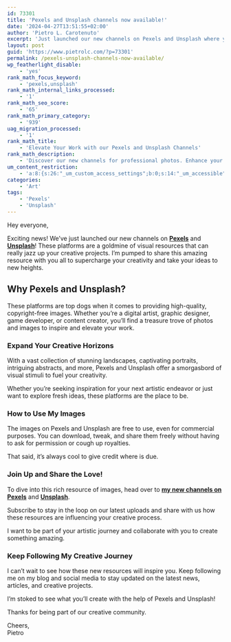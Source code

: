 ```yaml
---
id: 73301
title: 'Pexels and Unsplash channels now available!'
date: '2024-04-27T13:51:55+02:00'
author: 'Pietro L. Carotenuto'
excerpt: 'Just launched our new channels on Pexels and Unsplash where you''ll find photos and images to elevate your work!'
layout: post
guid: 'https://www.pietrolc.com/?p=73301'
permalink: /pexels-unsplash-channels-now-available/
wp_featherlight_disable:
    - 'yes'
rank_math_focus_keyword:
    - 'pexels,unsplash'
rank_math_internal_links_processed:
    - '1'
rank_math_seo_score:
    - '65'
rank_math_primary_category:
    - '939'
uag_migration_processed:
    - '1'
rank_math_title:
    - 'Elevate Your Work with our Pexels and Unsplash Channels'
rank_math_description:
    - 'Discover our new channels for professional photos. Enhance your projects with premium images from Pexels and Unsplash.'
um_content_restriction:
    - 'a:8:{s:26:"_um_custom_access_settings";b:0;s:14:"_um_accessible";i:0;s:28:"_um_access_hide_from_queries";b:0;s:19:"_um_noaccess_action";i:0;s:30:"_um_restrict_by_custom_message";i:0;s:27:"_um_restrict_custom_message";s:0:"";s:19:"_um_access_redirect";i:0;s:23:"_um_access_redirect_url";s:0:"";}'
categories:
    - 'Art'
tags:
    - 'Pexels'
    - 'Unsplash'
---
```


Hey everyone,

Exciting news! We’ve just launched our new channels on **[Pexels](https://www.pexels.com/it-it/@pietrolc/)** and **[Unsplash](https://unsplash.com/it/@pietrolc)**! These platforms are a goldmine of visual resources that can really jazz up your creative projects. I’m pumped to share this amazing resource with you all to supercharge your creativity and take your ideas to new heights.

## **Why Pexels and Unsplash?**

These platforms are top dogs when it comes to providing high-quality, copyright-free images. Whether you’re a digital artist, graphic designer, game developer, or content creator, you’ll find a treasure trove of photos and images to inspire and elevate your work.

### **Expand Your Creative Horizons**

With a vast collection of stunning landscapes, captivating portraits, intriguing abstracts, and more, Pexels and Unsplash offer a smorgasbord of visual stimuli to fuel your creativity.

Whether you’re seeking inspiration for your next artistic endeavor or just want to explore fresh ideas, these platforms are the place to be.

### **How to Use My Images**

The images on Pexels and Unsplash are free to use, even for commercial purposes. You can download, tweak, and share them freely without having to ask for permission or cough up royalties.

That said, it’s always cool to give credit where is due.

### **Join Up and Share the Love!**

To dive into this rich resource of images, head over to **[my new channels on Pexels](https://www.pexels.com/it-it/@pietrolc/)** and **[Unsplash](https://unsplash.com/it/@pietrolc)**.

Subscribe to stay in the loop on our latest uploads and share with us how these resources are influencing your creative process.

I want to be part of your artistic journey and collaborate with you to create something amazing.

### **Keep Following My Creative Journey**

I can’t wait to see how these new resources will inspire you. Keep following me on my blog and social media to stay updated on the latest news, articles, and creative projects.

I’m stoked to see what you’ll create with the help of Pexels and Unsplash!

Thanks for being part of our creative community.

Cheers,  
Pietro
